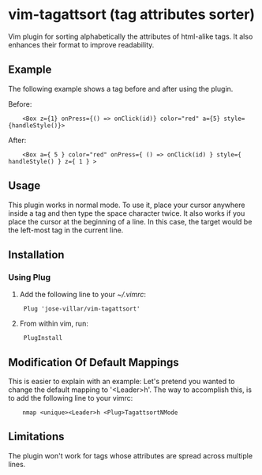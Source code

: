 # vim-tagattsort (tag attributes sorter)
Vim plugin for sorting alphabetically the attributes of html-alike tags. It also enhances their format to improve readability.

## Example

The following example shows a tag before and after using the plugin.

Before:

        <Box z={1} onPress={() => onClick(id)} color="red" a={5} style={handleStyle()}>

After:

        <Box a={ 5 } color="red" onPress={ () => onClick(id) } style={ handleStyle() } z={ 1 } >


## Usage

This plugin works in normal mode. To use it, place your cursor anywhere inside a tag and then type the space character twice. It also works if you place the cursor at the beginning of a line. In this case, the target would be the left-most tag in the current line.

## Installation

### Using Plug

1. Add the following line to your *~/.vimrc*:

        Plug 'jose-villar/vim-tagattsort'

2. From within vim, run:

        PlugInstall


## Modification Of Default Mappings

This is easier to explain with an example: Let's pretend you wanted to change the default mapping to '\<Leader\>h'. The way to accomplish this, is to add the following line to your vimrc:

        nmap <unique><Leader>h <Plug>TagattsortNMode

## Limitations

The plugin won't work for tags whose attributes are spread across multiple lines.
